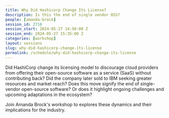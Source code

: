 ```yaml
---
title: Why Did Hashicorp Change Its License?
description: Is this the end of single vendor OSS?
people: [amanda-brock]
session_id: 2716
session_start: 2024-05-27 14:50:00 Z
session_end: 2024-05-27 15:35:00 Z
categories: [workshop]
layout: sessions
slug: why-did-hashicorp-change-its-license
permalink: /schedule/why-did-hashicorp-change-its-license
---
```


Did HashiCorp change its licensing model to discourage cloud providers from offering their open-source 
software as a service (SaaS) without contributing back? Did the company later sold to IBM seeking 
greater resources and market reach? Does this move signify the end of single-vendor 
open-source software? Or does it highlight ongoing challenges and upcoming adaptations in the ecosystem?

Join Amanda Brock's workshop to explores these dynamics and their implications for the industry.
